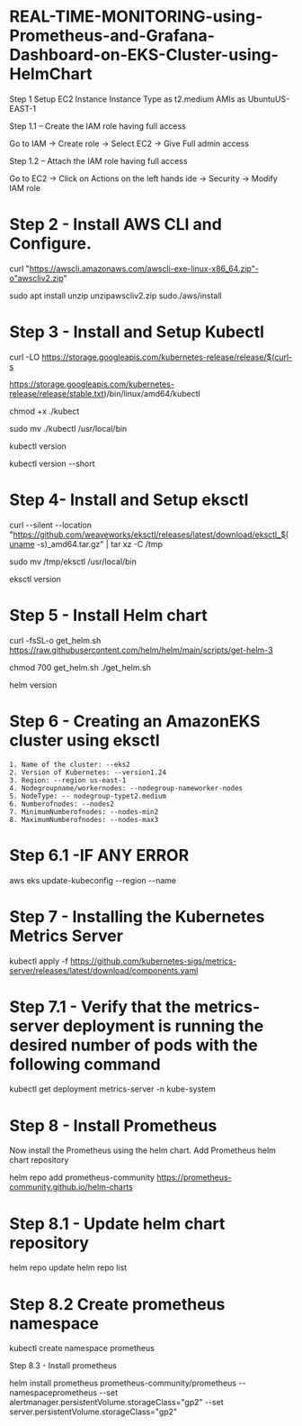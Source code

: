 # REAL-TIME-MONITORING-using-Prometheus-and-Grafana-Dashboard-on-EKS-Cluster-using-HelmChart

Step 1 Setup EC2 Instance Instance Type as t2.medium AMIs as UbuntuUS-EAST-1


Step 1.1 – Create the IAM role having full access

Go to IAM -> Create role -> Select EC2 -> Give Full admin access

Step 1.2 – Attach the IAM role having full access

Go to EC2 -> Click on Actions on the left hands ide -> Security -> Modify IAM role

# Step 2 - Install AWS CLI and Configure.

curl "https://awscli.amazonaws.com/awscli-exe-linux-x86_64.zip"-o"awscliv2.zip"

sudo apt install unzip 
unzipawscliv2.zip
sudo./aws/install

# Step 3 - Install and Setup Kubectl

curl -LO https://storage.googleapis.com/kubernetes-release/release/$(curl-s

https://storage.googleapis.com/kubernetes-release/release/stable.txt)/bin/linux/amd64/kubectl

chmod +x ./kubect

sudo mv ./kubectl /usr/local/bin

kubectl version

kubectl version --short

# Step 4- Install and Setup eksctl

curl --silent --location "https://github.com/weaveworks/eksctl/releases/latest/download/eksctl_$(uname -s)_amd64.tar.gz" | tar xz -C /tmp

sudo mv /tmp/eksctl /usr/local/bin

eksctl version

# Step 5 - Install Helm chart

curl -fsSL-o get_helm.sh https://raw.githubusercontent.com/helm/helm/main/scripts/get-helm-3

chmod 700 get_helm.sh ./get_helm.sh

helm version

# Step 6 - Creating an AmazonEKS cluster using eksctl

    1. Name of the cluster: --eks2
    2. Version of Kubernetes: --version1.24
    3. Region: --region us-east-1
    4. Nodegroupname/workernodes: --nodegroup-nameworker-nodes
    5. NodeType: -- nodegroup-typet2.medium
    6. Numberofnodes: --nodes2
    7. MinimumNumberofnodes: --nodes-min2
    8. MaximumNumberofnodes: --nodes-max3

# Step 6.1 -IF ANY ERROR

aws eks update-kubeconfig --region <region-code> --name <cluster-name>

# Step 7 - Installing the Kubernetes Metrics Server

kubectl apply -f https://github.com/kubernetes-sigs/metrics-server/releases/latest/download/components.yaml

# Step 7.1 - Verify that the metrics-server deployment is running the desired number of pods with the following command

kubectl get deployment metrics-server -n kube-system

# Step 8 - Install Prometheus

Now install the Prometheus using the helm chart.
Add Prometheus helm chart repository

helm repo add prometheus-community 
https://prometheus-community.github.io/helm-charts

# Step 8.1 - Update helm chart repository

helm repo update 
helm repo list

# Step 8.2 Create prometheus namespace

kubectl create namespace prometheus

Step 8.3 - Install prometheus

helm install prometheus prometheus-community/prometheus --namespaceprometheus --set alertmanager.persistentVolume.storageClass="gp2" --set server.persistentVolume.storageClass="gp2"

